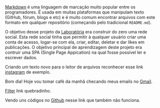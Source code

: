 [Markdown](https://pt.wikipedia.org/wiki/Markdown) é uma linguagem de marcação
muito popular entre os programadores. É usada em muitas plataformas que
manipulam texto (GitHub, fórum, blogs e etc) e é muito comum encontrar arquivos
com este formato em qualquer repositório (começando pelo tradicional
`README.md`).

O objetivo desse projeto da [Laboratória](https://www.laboratoria.la/br) era construir do zero uma rede social. Esta rede social tinha que permitir à qualquer usuário criar uma conta de acesso, logar-se com ela, criar, editar, deletar e dar likes em publicações. O objetivo principal de aprendizagem deste projeto era contruir uma SPA (Single Page Appication) na qual fosse possível ler e escrever dados.

Criando um texto novo para o leitor de arquivos reconhecer esse link [instagram](https://instagram.com) de exemplo.

Bom dia! Hoje vou tomar café da manhã checando meus emails no [Gmail](https://gmail.com).

[Filter](https://developer.mozilla.org/pt-BR/docs/Web/JavaScript/Reference/Global_Objects/Array/filtrozinho) link quebradinho.

Vendo uns códigos no [Github](https://github.com/Stellazen/projetinho) nesse link que também não funciona.



